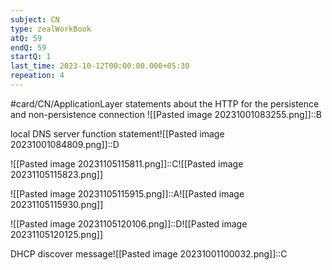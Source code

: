 ```yaml
---
subject: CN
type: zealWorkBook
atQ: 59
endQ: 59
startQ: 1
last_time: 2023-10-12T00:00:00.000+05:30
repeation: 4
---
```

#card/CN/ApplicationLayer
statements about the HTTP for the persistence and non-persistence connection	![[Pasted image 20231001083255.png]]::B <!--SR:!2023-11-09,4,226-->

local DNS server function statement![[Pasted image 20231001084809.png]]::D <!--SR:!2023-11-22,17,230-->

![[Pasted image 20231105115811.png]]::C![[Pasted image 20231105115823.png]] <!--SR:!2023-11-09,4,273-->

![[Pasted image 20231105115915.png]]::A![[Pasted image 20231105115930.png]] <!--SR:!2023-11-09,4,273-->


![[Pasted image 20231105120106.png]]::D![[Pasted image 20231105120125.png]] <!--SR:!2023-12-01,26,270-->

DHCP discover message![[Pasted image 20231001100032.png]]::C <!--SR:!2023-11-09,13,290-->
